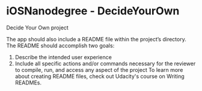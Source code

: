 # iOSNanodegree - DecideYourOwn
Decide Your Own project

The app should also include a README file within the project’s directory. 
The README should accomplish two goals:
1. Describe the intended user experience
2. Include all specific actions and/or commands necessary for the reviewer to compile, run, and access any aspect of the project
To learn more about creating README files, check out Udacity's course on Writing READMEs.
